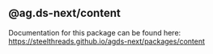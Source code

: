 ## @ag.ds-next/content

Documentation for this package can be found here: https://steelthreads.github.io/agds-next/packages/content

